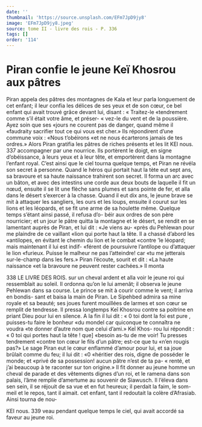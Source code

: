 ```yaml
---
date: ''
thumbnail: 'https://source.unsplash.com/EFm7JpD9jy8'
image: 'EFm7JpD9jy8.jpeg'
source: tome II - livre des rois - P. 336
tags: []
order: '114'
---
```


# Piran confie le jeune Keï Khosrou aux pâtres

Piran appela des pâtres des montagnes de Kala et leur parla longuement de cet enfant; il leur confia les délices de ses yeux et de son cœur, ce bel enfant qui avait trouvé grâce devant lui, disant : « Traitez-le «tendrement comme s’il était votre âme, et préser-
« vez-le du vent et de la poussière. Ayez soin que ses «jours ne courent pas de danger, quand même il «faudraity sacrifier tout ce qui vous est cher.» Ils répondirent d’une commune voix : «Nous t’obéirons
«et ne nous écarterons jamais de tes ordres.» Alors
Piran gratifia les pâtres de riches présents et les lit
KEl nous. 337 accompagner par une nourrice. Ils portèrent le doigt,
en signe d’obéissance, à leurs yeux et à leur tête, et
emportèrent dans la montagne l’enfant royal. C’est
ainsi que le ciel tourna quelque temps, et Piran ne révéla son secret à personne.
Quand le héros qui portait haut la tète eut sept ans, sa bravoure et sa haute naissance trahirent son secret. Il forma un arc avec un bâton, et avec des intestins une corde aux deux bouts de laquelle il fit un nœud, ensuite il se lit une flèche sans plumes et sans pointe de fer, et alla dans le désert s’exercer à
la chasse. Quand il eut dix ans, le jeune brave se mit à attaquer les sangliers, les ours et les loups,
ensuite il courut sur les lions et les léopards, et se fit une arme de sa houlette même.
Quelque temps s’étant ainsi passé, il refusa d’o-
béir aux ordres de son père nourricier; et un jour le pâtre quitta la montagne et le désert, se rendit en se lamentant auprès de Piran, et lui dit : «Je viens au- «près du Pehlewan pour me plaindre de ce vaillant «lion qui porte haut la tête. Il a chassé d’abord les «antilopes, en évitant le chemin du lion et le combat «contre ’le léopard; mais maintenant il lui est indif- «férent de poursuivre l’antilope ou d’attaquer le lion «furieux. Puisse le malheur ne pas l’atteindre! car «tu me jetterais sur-le-champ dans les fers.»
Piran l’écoute, sourit et dit : «La haute naissance «et la bravoure ne peuvent rester cachées.» Il monta

338 LE LIVRE DES ROIS.
sur un cheval ardent et alla voir le jeune roi qui ressemblait au soleil. Il ordonna qu’on le lui amenât;
il observa le jeune Pehlewan dans sa course. Le prince
se mit à courir comme le vent; il arriva en bondis- sant et baisa la main de Piran. Le Sipehbed admira sa mine royale et sa beauté; ses joues furent mouillées
de larmes et son cœur se remplit de tendresse. Il pressa longtemps Keî Khosrou contre sa poitrine en priant Dieu pour lui en silence. A la fin il lui dit : « 0 toi dont la foi est pure , puisses-tu faire le bonheur «du mondel car quiconque te connaîtra ne voudra
«te donner d’autre nom que celui d’ami.» Keî Khos-
rou lui répondit : « 0 toi qui portes haut la tête ! que]
«besoin as-tu de me voir! Tu presses tendrement
«contre ton cœur le fils d’un pâtre; est-ce que tu «n’en rougis pas?»
Le sage Piran eut le cœur enflammé d’amour pour lui, et sa joue brûlait comme du feu; il lui dit : «0 «héritier des rois, digne de posséder le monde; et «privé de sa possession! aucun pâtre n’est de ta pa-
« renté, et j’ai beaucoup à te raconter sur ton origine.»
Il fit donner au jeune homme un cheval de parade et des vêtements dignes d’un roi, et le ramena dans
son palais, l’âme remplie d’amertume au souvenir de Siawusch. Il l’éleva dans sen sein, il se réjouit de
sa vue et en fut heureux; il perdait la faim, le som-
meil et le repos, tant il aimait. cet enfant, tant il redoutait la colère d’Afrasiab. Ainsi tourna de nou-

KEI nous. 339 veau pendant quelque temps le ciel, qui avait accordé
sa faveur au jeune roi.
